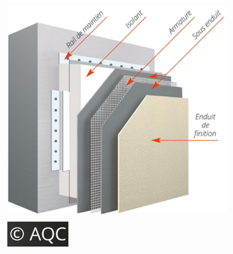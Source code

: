 ![](<images/ITE PSE fixé mécaniquement finition enduit/_page_0_Picture_0.jpeg>)

![](<images/ITE PSE fixé mécaniquement finition enduit/_page_0_Picture_1.jpeg>)